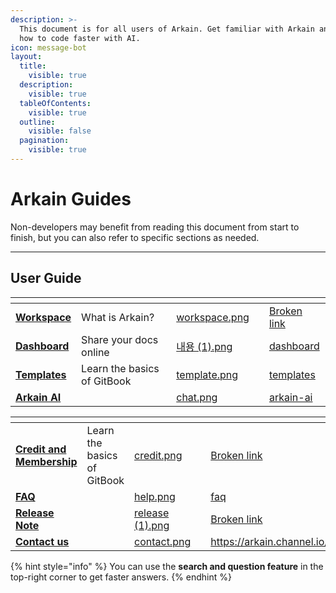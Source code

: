 ```yaml
---
description: >-
  This document is for all users of Arkain. Get familiar with Arkain and learn
  how to code faster with AI.
icon: message-bot
layout:
  title:
    visible: true
  description:
    visible: true
  tableOfContents:
    visible: true
  outline:
    visible: false
  pagination:
    visible: true
---
```


# Arkain Guides

Non-developers may benefit from reading this document from start to finish, but you can also refer to specific sections as needed.

***

## User Guide

<table data-card-size="large" data-view="cards" data-full-width="false"><thead><tr><th></th><th data-hidden></th><th data-hidden data-card-cover data-type="files"></th><th data-hidden></th><th data-hidden data-card-target data-type="content-ref"></th></tr></thead><tbody><tr><td><a href="user-guide/workspace/"><strong>Workspace</strong></a></td><td>What is Arkain?</td><td><a href=".gitbook/assets/workspace.png">workspace.png</a></td><td></td><td><a href="broken-reference">Broken link</a></td></tr><tr><td><a href="user-guide/dashboard/"><strong>Dashboard</strong></a></td><td>Share your docs online</td><td><a href=".gitbook/assets/내용 (1).png">내용 (1).png</a></td><td></td><td><a href="user-guide/dashboard/">dashboard</a></td></tr><tr><td><a href="user-guide/templates/"><strong>Templates</strong></a></td><td>Learn the basics of GitBook</td><td><a href=".gitbook/assets/template.png">template.png</a></td><td></td><td><a href="user-guide/templates/">templates</a></td></tr><tr><td><a href="user-guide/arkain-ai/"><strong>Arkain AI</strong></a></td><td></td><td><a href=".gitbook/assets/chat.png">chat.png</a></td><td></td><td><a href="user-guide/arkain-ai/">arkain-ai</a></td></tr></tbody></table>

<table data-view="cards" data-full-width="false"><thead><tr><th></th><th data-hidden></th><th data-hidden data-card-cover data-type="files"></th><th data-hidden></th><th data-hidden data-card-target data-type="content-ref"></th></tr></thead><tbody><tr><td><a href="credits-and-membership/credits/"><strong>Credit and Membership</strong></a></td><td>Learn the basics of GitBook</td><td><a href=".gitbook/assets/credit.png">credit.png</a></td><td></td><td><a href="broken-reference">Broken link</a></td></tr><tr><td><a href="broken-reference"><strong>FAQ</strong></a></td><td></td><td><a href=".gitbook/assets/help.png">help.png</a></td><td></td><td><a href="faq/faq/">faq</a></td></tr><tr><td><a href="whats-new/arkain-release-note/"><strong>Release Note</strong></a></td><td></td><td><a href=".gitbook/assets/release (1).png">release (1).png</a></td><td></td><td><a href="broken-reference">Broken link</a></td></tr><tr><td><a href="https://arkain.channel.io/home"><strong>Contact us</strong></a></td><td></td><td><a href=".gitbook/assets/contact.png">contact.png</a></td><td></td><td><a href="https://arkain.channel.io/home">https://arkain.channel.io/home</a></td></tr></tbody></table>

{% hint style="info" %}
You can use the **search and question feature** in the top-right corner to get faster answers.
{% endhint %}
